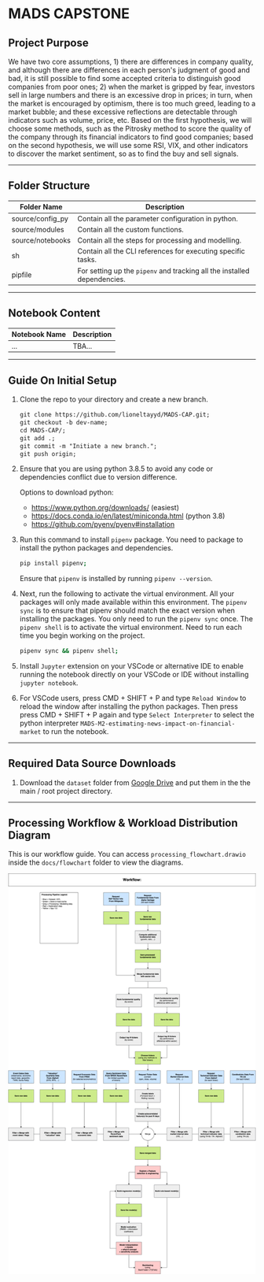 # __MADS CAPSTONE__ 

## __Project Purpose__ 

We have two core assumptions, 1) there are differences in company quality, and although there are differences in each person's judgment of good and bad, it is still possible to find some accepted criteria to distinguish good companies from poor ones; 2) when the market is gripped by fear, investors sell in large numbers and there is an excessive drop in prices; in turn, when the market is encouraged by optimism, there is too much greed, leading to a market bubble; and these excessive reflections are detectable through indicators such as volume, price, etc. Based on the first hypothesis, we will choose some methods, such as the Pitrosky method to score the quality of the company through its financial indicators to find good companies; based on the second hypothesis, we will use some RSI, VIX, and other indicators to discover the market sentiment, so as to find the buy and sell signals. 

--- 

## __Folder Structure__

Folder Name | Description
--- | ---
source/config_py | Contain all the parameter configuration in python. 
source/modules | Contain all the custom functions. 
source/notebooks | Contain all the steps for processing and modelling. 
sh | Contain all the CLI references for executing specific tasks. 
pipfile | For setting up the `pipenv` and tracking all the installed dependencies. 

---

## __Notebook Content__

Notebook Name | Description
--- | ---
... | TBA...

--- 

## __Guide On Initial Setup__

1.  Clone the repo to your directory and create a new branch. 

    ```
    git clone https://github.com/lioneltayyd/MADS-CAP.git; 
    git checkout -b dev-name;
    cd MADS-CAP/; 
    git add .; 
    git commit -m "Initiate a new branch."; 
    git push origin; 
    ```

1.  Ensure that you are using python 3.8.5 to avoid any code or dependencies 
    conflict due to version difference. 
    
    Options to download python: 

    -   https://www.python.org/downloads/ (easiest)
    -   https://docs.conda.io/en/latest/miniconda.html (python 3.8) 
    -   https://github.com/pyenv/pyenv#installation 

1.  Run this command to install `pipenv` package. You need to package to 
    install the python packages and dependencies. 

    ```bash
    pip install pipenv; 
    ```

    Ensure that `pipenv` is installed by running `pipenv --version`. 

1.  Next, run the following to activate the virtual environment. All your packages 
    will only made available within this environment. The `pipenv sync` is to ensure 
    that pipenv should match the exact version when installing the packages. You 
    only need to run the `pipenv sync` once. The `pipenv shell` is to activate the 
    virtual environment. Need to run each time you begin working on the project. 

    ```bash
    pipenv sync && pipenv shell; 
    ```

1.  Install `Jupyter` extension on your VSCode or alternative IDE to enable running 
    the notebook directly on your VSCode or IDE without installing `jupyter notebook`. 

1.  For VSCode users, press CMD + SHIFT + P and type `Reload Window` to reload the window after installing
    the python packages. Then press press CMD + SHIFT + P again and type `Select Interpreter` to 
    select the python interpreter `MADS-M2-estimating-news-impact-on-financial-market` 
    to run the notebook. 

--- 

## __Required Data Source Downloads__

1.  Download the `dataset` folder from [Google Drive](https://drive.google.com/drive/folders/19BuyYrHyAG_CP9X8oFz0PCuKXzAfmOAI?usp=sharing) 
    and put them in the the main / root project directory. 

---

## __Processing Workflow & Workload Distribution Diagram__

This is our workflow guide. You can access `processing_flowchart.drawio` inside the `docs/flowchart` folder to view the diagrams. 

![processing_flowchart](docs/flowchart/processing_flowchart_workflow.png) 
